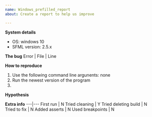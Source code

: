 ```yaml
---
name: Windows_prefilled_report
about: Create a report to help us improve

---
```


**System details**
- OS: windows 10
- SFML version: 2.5.x

**The bug**
Error | File | Line

<description of what goes wrong>

**How to reproduce**
1. Use the following command line argunents: none
2. Run the newest version of the program
3. <step to reproduce>
<more steps needed to reproduce>

**Hypothesis**
<where you think it goes wrong in the code>

**Extra info**
---|---
First run | N
Tried cleaning | Y
Tried deleting build | N
Tried to fix | N
Added asserts | N
Used breakpoints | N

